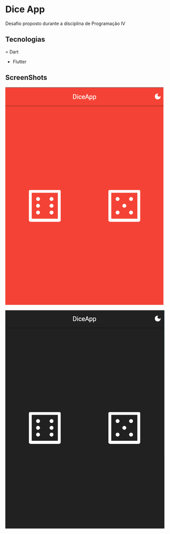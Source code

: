 # Dice App

Desafio proposto durante a disciplina de Programação IV

## Tecnologias

= Dart

- Flutter

## ScreenShots

![Tela do app](assets/images/DiceAppWithoutDarkModepng.png)

![Dark Mode ativado](assets/images/DiceAppDarkMode.png)
